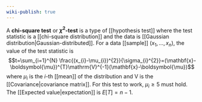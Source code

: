 ```yaml
---
wiki-publish: true
---
```

A **chi-square test** or **$\chi ^{2}$-test** is a type of [[hypothesis test]] where the test statistic is a [[chi-square distribution]] and the data is [[Gaussian distribution|Gaussian-distributed]]. For a data [[sample]] $(x_{1},\ldots,x_{n})$, the value of the test statistic is
$$t=\sum_{i=1}^{N} \frac{(x_{i}-\mu_{i})^{2}}{\sigma_{i}^{2}}=(\mathbf{x}-\boldsymbol{\mu})^{T}\mathrm{V}^{-1}(\mathbf{x}-\boldsymbol{\mu})$$
where $\mu_{i}$ is the $i$-th [[mean]] of the distribution and $\mathrm{V}$ is the [[Covariance|covariance matrix]]. For this test to work, $\mu_{i}\geq 5$ must hold. The [[Expected value|expectation]] is $E[T]=n-1$.